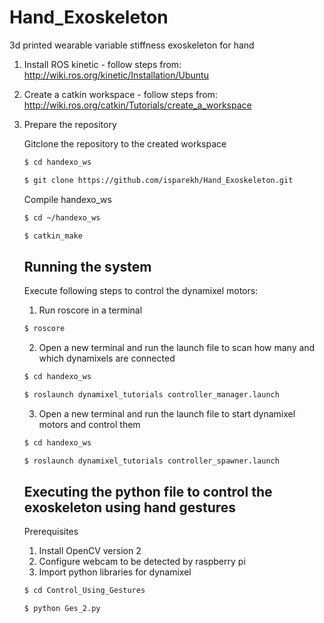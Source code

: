 # Hand_Exoskeleton
3d printed wearable variable stiffness exoskeleton for hand

1. Install ROS kinetic - follow steps from: http://wiki.ros.org/kinetic/Installation/Ubuntu
2. Create a catkin workspace - follow steps from: http://wiki.ros.org/catkin/Tutorials/create_a_workspace
3. Prepare the repository
   
   Gitclone the repository to the created workspace
   ```bash
   $ cd handexo_ws
   ```
   ```bash
   $ git clone https://github.com/isparekh/Hand_Exoskeleton.git
   ```
   Compile handexo_ws
   ```bash
   $ cd ~/handexo_ws
   ```
   ```bash
   $ catkin_make 
   ```
   
   ## Running the system
   
   Execute following steps to control the dynamixel motors:
   
   1. Run roscore in a terminal 

   ```bash
   $ roscore
   ```
   
   2. Open a new terminal and run the launch file to scan how many and which dynamixels are connected
   
    ```bash
   $ cd handexo_ws
   ```
  
    ```bash
   $ roslaunch dynamixel_tutorials controller_manager.launch
   ```
   
   3. Open a new terminal and run the launch file to start dynamixel motors and control them
   
   ```bash
   $ cd handexo_ws
   ```
   
   ```bash
   $ roslaunch dynamixel_tutorials controller_spawner.launch
   ```
   
   ## Executing the python file to control the exoskeleton using hand gestures
   
      Prerequisites
   
      1. Install OpenCV version 2
      2. Configure webcam to be detected by raspberry pi
      3. Import python libraries for dynamixel
      
  
   ```bash
   $ cd Control_Using_Gestures
   ```
   
   ```bash
   $ python Ges_2.py
   ```
   
   
  
